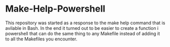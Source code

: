 # Make-Help-Powershell

This repository was started as a response to the make help command that is avilable in Bash. In the end it turned out to be easier to create a function i powershell that can do the same thing to any Makefile instead of adding it to all the Makefiles you encounter.